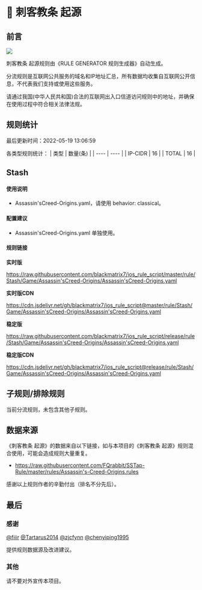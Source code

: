 # 🧸 刺客教条 起源

## 前言

![](https://shields.io/badge/-移除重复规则-ff69b4) 

刺客教条 起源规则由《RULE GENERATOR 规则生成器》自动生成。

分流规则是互联网公共服务的域名和IP地址汇总，所有数据均收集自互联网公开信息，不代表我们支持或使用这些服务。

请通过我国(中华人民共和国)合法的互联网出入口信道访问规则中的地址，并确保在使用过程中符合相关法律法规。

## 规则统计

最后更新时间：2022-05-19 13:06:59

各类型规则统计：
| 类型 | 数量(条)  | 
| ---- | ----  |
| IP-CIDR | 16  | 
| TOTAL | 16  | 


## Stash 

#### 使用说明
- Assassin'sCreed-Origins.yaml，请使用 behavior: classical。

#### 配置建议
- Assassin'sCreed-Origins.yaml 单独使用。

#### 规则链接
**实时版**

https://raw.githubusercontent.com/blackmatrix7/ios_rule_script/master/rule/Stash/Game/Assassin'sCreed-Origins/Assassin'sCreed-Origins.yaml

**实时版CDN**

https://cdn.jsdelivr.net/gh/blackmatrix7/ios_rule_script@master/rule/Stash/Game/Assassin'sCreed-Origins/Assassin'sCreed-Origins.yaml

**稳定版**

https://raw.githubusercontent.com/blackmatrix7/ios_rule_script/release/rule/Stash/Game/Assassin'sCreed-Origins/Assassin'sCreed-Origins.yaml

**稳定版CDN**

https://cdn.jsdelivr.net/gh/blackmatrix7/ios_rule_script@release/rule/Stash/Game/Assassin'sCreed-Origins/Assassin'sCreed-Origins.yaml

## 子规则/排除规则


当前分流规则，未包含其他子规则。

## 数据来源

《刺客教条 起源》的数据来自以下链接，如与本项目的《刺客教条 起源》规则混合使用，可能会造成规则大量重复。

- https://raw.githubusercontent.com/FQrabbit/SSTap-Rule/master/rules/Assassin's-Creed-Origins.rules


感谢以上规则作者的辛勤付出（排名不分先后）。

## 最后

### 感谢

[@fiiir](https://github.com/fiiir) [@Tartarus2014](https://github.com/Tartarus2014) [@zjcfynn](https://github.com/zjcfynn) [@chenyiping1995](https://github.com/chenyiping1995) 

提供规则数据源及改进建议。

### 其他

请不要对外宣传本项目。